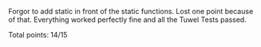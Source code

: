 Forgor to add static in front of the static functions. Lost one point because of that.
Everything worked perfectly fine and all the Tuwel Tests passed.

Total points: 14/15

